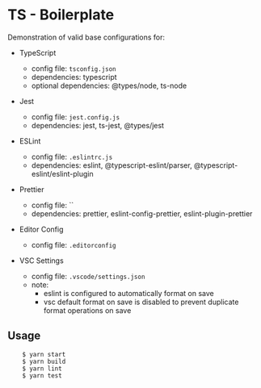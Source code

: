 # TS - Boilerplate

Demonstration of valid base configurations for:

-   TypeScript

    -   config file: `tsconfig.json`
    -   dependencies: typescript
    -   optional dependencies: @types/node, ts-node

-   Jest

    -   config file: `jest.config.js`
    -   dependencies: jest, ts-jest, @types/jest

-   ESLint

    -   config file: `.eslintrc.js`
    -   dependencies: eslint, @typescript-eslint/parser, @typescript-eslint/eslint-plugin

-   Prettier

    -   config file: ``
    -   dependencies: prettier, eslint-config-prettier, eslint-plugin-prettier

-   Editor Config

    -   config file: `.editorconfig`

-   VSC Settings
    -   config file: `.vscode/settings.json`
    -   note:
        -   eslint is configured to automatically format on save
        -   vsc default format on save is disabled to prevent duplicate format operations on save

## Usage

```
    $ yarn start
    $ yarn build
    $ yarn lint
    $ yarn test
```
